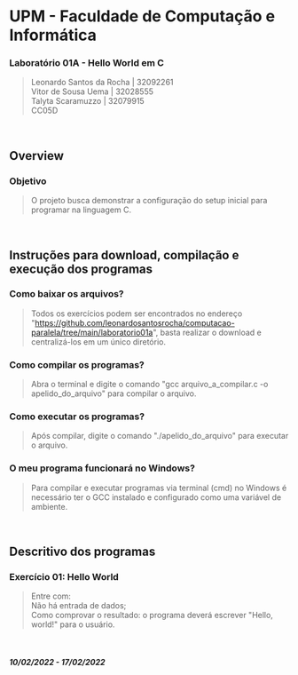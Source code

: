 # UPM - Faculdade de Computação e Informática

### Laboratório 01A - Hello World em C
> Leonardo Santos da Rocha | 32092261</br>
Vitor de Sousa Uema | 32028555</br>
Talyta Scaramuzzo | 32079915</br>
CC05D

</br>

## Overview

### Objetivo
> O projeto busca demonstrar a configuração do setup inicial para programar na linguagem C.

</br>

## Instruções para download, compilação e execução dos programas

### Como baixar os arquivos?
> Todos os exercícios podem ser encontrados no endereço "https://github.com/leonardosantosrocha/computacao-paralela/tree/main/laboratorio01a", basta realizar o download e centralizá-los em um único diretório.

### Como compilar os programas?
> Abra o terminal e digite o comando "gcc arquivo_a_compilar.c -o apelido_do_arquivo" para compilar o arquivo.

### Como executar os programas?
> Após compilar, digite o comando "./apelido_do_arquivo"  para executar o arquivo.

### O meu programa funcionará no Windows?
> Para compilar e executar programas via terminal (cmd) no Windows é necessário ter o GCC instalado e configurado como uma variável de ambiente.

</br>

## Descritivo dos programas
### Exercício 01: Hello World
> Entre com:</br>
> Não há entrada de dados;</br>
> Como comprovar o resultado: o programa deverá escrever "Hello, world!" para o usuário.</br>

</br>

##### 10/02/2022 - 17/02/2022
